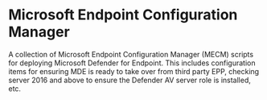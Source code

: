 # Microsoft Endpoint Configuration Manager
A collection of Microsoft Endpoint Configuration Manager (MECM) scripts for deploying Microsoft Defender for Endpoint. This includes configuration items for ensuring MDE is ready to take over from third party EPP, checking server 2016 and above to ensure the Defender AV server role is installed, etc.
